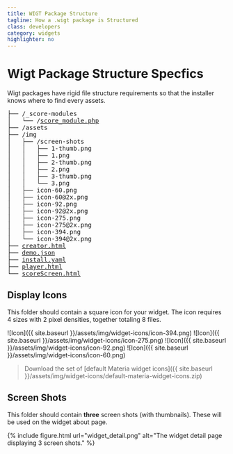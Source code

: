```yaml
---
title: WIGT Package Structure
tagline: How a .wigt package is Structured
class: developers
category: widgets
highlighter: no
---
```


# Wigt Package Structure Specfics

Wigt packages have rigid file structure requirements so that the installer knows where to find every assets.

<pre>
├── /_score-modules
│   └── /<a href="score-module.html">score_module.php</a>
├── /assets
├── /img
│   ├── /screen-shots
│   │   ├── 1-thumb.png
│   │   ├── 1.png
│   │   ├── 2-thumb.png
│   │   ├── 2.png
│   │   ├── 3-thumb.png
│   │   └── 3.png
│   ├── icon-60.png
│   ├── icon-60@2x.png
│   ├── icon-92.png
│   ├── icon-92@2x.png
│   ├── icon-275.png
│   ├── icon-275@2x.png
│   ├── icon-394.png
│   └── icon-394@2x.png
├── <a href="widget-developer-guide.html#the-creator">creator.html</a>
├── <a href="question-structures.html#demojson">demo.json</a>
├── <a href="install-yaml.html">install.yaml</a>
├── <a href="widget-developer-guide.html#the-player">player.html</a>
└── <a href="widget-developer-guide.html#the-score-screen">scoreScreen.html</a>
</pre>



## Display Icons

This folder should contain a square icon for your widget.  The icon requires 4 sizes with 2 pixel densities, together totaling 8 files.

![Icon]({{ site.baseurl }}/assets/img/widget-icons/icon-394.png)
![Icon]({{ site.baseurl }}/assets/img/widget-icons/icon-275.png)
![Icon]({{ site.baseurl }}/assets/img/widget-icons/icon-92.png)
![Icon]({{ site.baseurl }}/assets/img/widget-icons/icon-60.png)

> Download the set of [default Materia widget icons]({{ site.baseurl }}/assets/img/widget-icons/default-materia-widget-icons.zip)


## Screen Shots

This folder should contain **three** screen shots (with thumbnails).  These will be used on the widget about page.

{% include figure.html
	url="widget_detail.png"
	alt="The widget detail page displaying 3 screen shots."
%}
